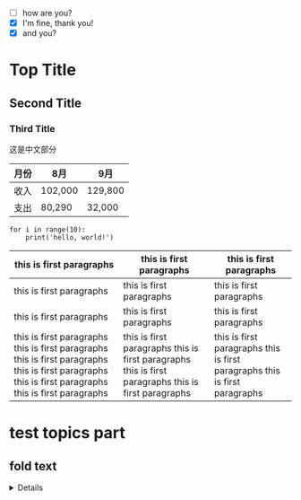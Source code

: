 - [ ] how are you?
 - [X] I'm fine, thank you!
 - [X] and you?
 # Top Title
 ## Second Title
 ### Third Title

这是中文部分

月份|8月|9月
---|---|---
收入|102,000|129,800
支出|80,290|32,000|

```  
for i in range(10):
    print('hello, world!')  
```
this is first paragraphs|this is first paragraphs|this is first paragraphs
--|--|--
this is first paragraphs|this is first paragraphs|this is first paragraphs
this is first paragraphs|this is first paragraphs|this is first paragraphs
this is first paragraphs this is first paragraphs this is first paragraphs this is first paragraphs this is first paragraphs this is first paragraphs|this is first paragraphs this is first paragraphs this is first paragraphs this is first paragraphs | this is first paragraphs this is first paragraphs this is first paragraphs

# test topics part
## fold text
<details>
some contents are hidden
another line be hidden
</details>
